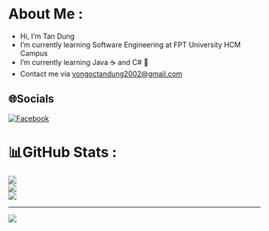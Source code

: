 # About Me :
* Hi, I’m Tan Dung
* I’m currently learning Software Engineering at FPT University HCM Campus
* I’m currently learning Java ☕ and C# 🦈
* Contact me via vongoctandung2002@gmail.com


## 🌐Socials
[![Facebook](https://img.shields.io/badge/Facebook-%231877F2.svg?logo=Facebook&logoColor=white)](https://facebook.com/https://www.facebook.com/tan.dung.2910) 

# 📊GitHub Stats :
![](https://github-readme-stats.vercel.app/api?username=GnuDNaT&theme=dracula&hide_border=false&include_all_commits=false&count_private=false)<br/>
![](https://github-readme-streak-stats.herokuapp.com/?user=GnuDNaT&theme=dracula&hide_border=false)<br/>
![](https://github-readme-stats.vercel.app/api/top-langs/?username=GnuDNaT&theme=dracula&hide_border=false&include_all_commits=false&count_private=false&layout=compact)

---
[![](https://visitcount.itsvg.in/api?id=GnuDNaT&icon=5&color=12)](https://visitcount.itsvg.in)
